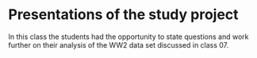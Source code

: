 # Presentations of the study project

In this class the students had the opportunity to state questions and work further on their analysis of the WW2 data set discussed in class 07.
